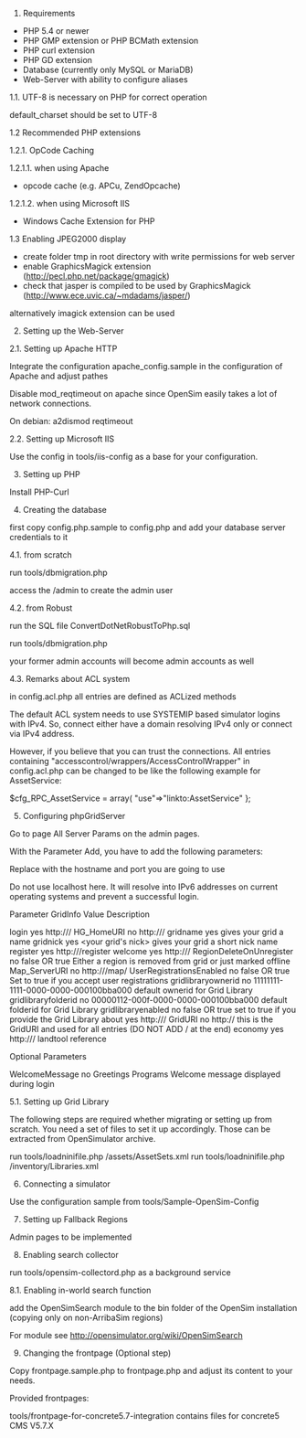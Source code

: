 1. Requirements

- PHP 5.4 or newer
- PHP GMP extension or PHP BCMath extension
- PHP curl extension
- PHP GD extension
- Database (currently only MySQL or MariaDB)
- Web-Server with ability to configure aliases

1.1. UTF-8 is necessary on PHP for correct operation

default_charset should be set to UTF-8


1.2 Recommended PHP extensions

1.2.1. OpCode Caching

1.2.1.1. when using Apache

- opcode cache (e.g. APCu, ZendOpcache)

1.2.1.2. when using Microsoft IIS

- Windows Cache Extension for PHP


1.3 Enabling JPEG2000 display

- create folder tmp in root directory with write permissions for web server
- enable GraphicsMagick extension (http://pecl.php.net/package/gmagick)
- check that jasper is compiled to be used by GraphicsMagick (http://www.ece.uvic.ca/~mdadams/jasper/)
 
 alternatively imagick extension can be used

2. Setting up the Web-Server

2.1. Setting up Apache HTTP

Integrate the configuration apache_config.sample in the
configuration of Apache and adjust pathes

Disable mod_reqtimeout on apache since OpenSim easily takes a lot of network connections.

On debian: a2dismod reqtimeout

2.2. Setting up Microsoft IIS

Use the config in tools/iis-config as a base for your configuration.


3. Setting up PHP

Install PHP-Curl

4. Creating the database

first copy config.php.sample to config.php and add your database server 
credentials to it

4.1. from scratch

run tools/dbmigration.php

access the <yourhost>/admin to create the admin user


4.2. from Robust

run the SQL file ConvertDotNetRobustToPhp.sql

run tools/dbmigration.php

your former admin accounts will become admin accounts as well



4.3. Remarks about ACL system

in config.acl.php all entries are defined as ACLized methods

The default ACL system needs to use SYSTEMIP based simulator logins with IPv4.
So, connect either have a domain resolving IPv4 only or connect via IPv4 address.

However, if you believe that you can trust the connections.
All entries containing "accesscontrol/wrappers/AccessControlWrapper" in config.acl.php
can be changed to be like the following example for AssetService:

$cfg_RPC_AssetService = array(
	"use"=>"linkto:AssetService"
};


5. Configuring phpGridServer

Go to page All Server Params on the admin pages.

With the Parameter Add, you have to add the following parameters:

Replace <yourgridserver> with the hostname and port you are going to use

Do not use localhost here. It will resolve into IPv6 addresses on current operating systems and prevent a successful login.


Parameter                  GridInfo                              Value                                 Description

login                      yes                                   http://<yourgridserver>/
HG_HomeURI                 no                                    http://<yourgridserver>/
gridname                   yes                                   <your long grid name>                 gives your grid a name
gridnick                   yes                                   <your grid's nick>                    gives your grid a short nick name
register                   yes                                   http://<yourgridserver>/register
welcome		           yes                                   http://<yourgridserver>/
RegionDeleteOnUnregister   no                                    false OR true                         Either a region is removed from grid or just marked offline
Map_ServerURI              no                                    http://<yourgridserver>/map/
UserRegistrationsEnabled   no                                    false OR true                         Set to true if you accept user registrations
gridlibraryownerid         no                                    11111111-1111-0000-0000-000100bba000  default ownerid for Grid Library
gridlibraryfolderid        no                                    00000112-000f-0000-0000-000100bba000  default folderid for Grid Library
gridlibraryenabled         no                                    false OR true                         set to true if you provide the Grid Library
about                      yes                                   http://<yourgridserver>/
GridURI                    no                                    http://<yourgridserver>               this is the GridURI and used for all entries (DO NOT ADD / at the end)
economy                    yes                                   http://<yourgridserver>/	       landtool reference

Optional Parameters

WelcomeMessage             no                                    Greetings Programs                    Welcome message displayed during login


5.1. Setting up Grid Library

The following steps are required whether migrating or setting up from scratch.
You need a set of files to set it up accordingly. Those can be extracted from OpenSimulator archive.

run tools/loadninifile.php <path-to-opensim-bin>/assets/AssetSets.xml
run tools/loadninifile.php <path-to-opensim-bin>/inventory/Libraries.xml

6. Connecting a simulator

Use the configuration sample from tools/Sample-OpenSim-Config


7. Setting up Fallback Regions

Admin pages to be implemented


8. Enabling search collector

run tools/opensim-collectord.php as a background service


8.1. Enabling in-world search function

add the OpenSimSearch module to the bin folder of the OpenSim 
installation (copying only on non-ArribaSim regions)

For module see http://opensimulator.org/wiki/OpenSimSearch


9. Changing the frontpage (Optional step)

Copy frontpage.sample.php to frontpage.php and adjust its content to your needs.

Provided frontpages:

tools/frontpage-for-concrete5.7-integration contains files for concrete5 CMS V5.7.X

